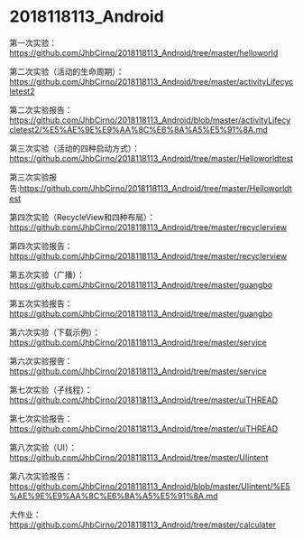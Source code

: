 # 2018118113_Android
第一次实验：https://github.com/JhbCirno/2018118113_Android/tree/master/helloworld

第二次实验（活动的生命周期）：https://github.com/JhbCirno/2018118113_Android/tree/master/activityLifecycletest2

第二次实验报告：https://github.com/JhbCirno/2018118113_Android/blob/master/activityLifecycletest2/%E5%AE%9E%E9%AA%8C%E6%8A%A5%E5%91%8A.md

第三次实验（活动的四种启动方式）：https://github.com/JhbCirno/2018118113_Android/tree/master/Helloworldtest

第三次实验报告:https://github.com/JhbCirno/2018118113_Android/tree/master/Helloworldtest

第四次实验（RecycleView和四种布局）：https://github.com/JhbCirno/2018118113_Android/tree/master/recyclerview

第四次实验报告：https://github.com/JhbCirno/2018118113_Android/tree/master/recyclerview

第五次实验（广播）：https://github.com/JhbCirno/2018118113_Android/tree/master/guangbo

第五次实验报告：https://github.com/JhbCirno/2018118113_Android/tree/master/guangbo

第六次实验（下载示例）：https://github.com/JhbCirno/2018118113_Android/tree/master/service

第六次实验报告：https://github.com/JhbCirno/2018118113_Android/tree/master/service

第七次实验（子线程）：https://github.com/JhbCirno/2018118113_Android/tree/master/uiTHREAD

第七次实验报告：https://github.com/JhbCirno/2018118113_Android/tree/master/uiTHREAD

第八次实验（UI）：https://github.com/JhbCirno/2018118113_Android/tree/master/UIintent

第八次实验报告：https://github.com/JhbCirno/2018118113_Android/blob/master/UIintent/%E5%AE%9E%E9%AA%8C%E6%8A%A5%E5%91%8A.md

大作业：https://github.com/JhbCirno/2018118113_Android/tree/master/calculater
